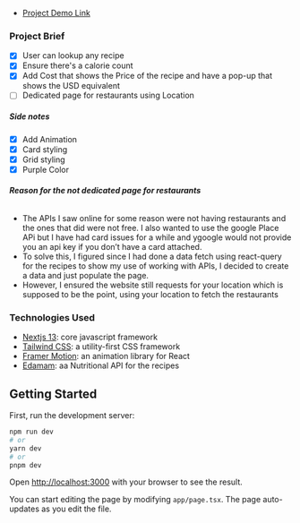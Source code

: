 - [Project Demo Link](https://ms-ore.vercel.app/recipes)

### Project Brief

- [x] User can lookup any recipe
- [x] Ensure there's a calorie count
- [x] Add Cost that shows the Price of the recipe and have a pop-up that shows the USD equivalent
- [ ] Dedicated page for restaurants using Location
##### Side notes
- [x] Add Animation
- [x] Card styling
- [x] Grid styling
- [x] Purple Color

###### ***Reason for the not dedicated page for restaurants***
- The APIs I saw online for some reason were not having restaurants and the ones that did were not free. I also wanted to use the google Place APi but I have had card issues for a while and ygoogle would not provide you an api key if you don’t have a card attached.
- To solve this, I figured since I had done a data fetch using react-query for the recipes to show my use of working with APIs, I decided to create a data and just populate the page.
- However, I ensured the website still requests for your location which is supposed to be the point, using your location to fetch the restaurants

### Technologies Used

- [Nextjs 13](https://nextjs.org/): core javascript framework
- [Tailwind CSS](https://tailwindcss.com/): a utility-first CSS framework
- [Framer Motion](https://www.framer.com/motion/): an animation library for React
- [Edamam](https://www.edamam.com/): aa Nutritional API for the recipes


## Getting Started

First, run the development server:

```bash
npm run dev
# or
yarn dev
# or
pnpm dev
```

Open [http://localhost:3000](http://localhost:3000) with your browser to see the result.

You can start editing the page by modifying `app/page.tsx`. The page auto-updates as you edit the file.


